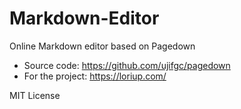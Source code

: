 #   Markdown-Editor

Online Markdown editor based on Pagedown 

*   Source code: https://github.com/ujifgc/pagedown
*   For the project: https://loriup.com/

MIT License
